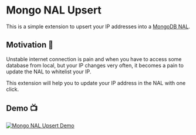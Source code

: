# Mongo NAL Upsert

This is a simple extension to upsert your IP addresses into a [MongoDB NAL](https://www.mongodb.com/docs/atlas/security/ip-access-list/).

## Motivation 🤔

Unstable internet connection is pain and when you have to access some database from local, but your IP changes very often, it becomes a pain to update the NAL to whitelist your IP.

This extension will help you to update your IP address in the NAL with one click.

## Demo 📺

[![Mongo NAL Upsert Demo](https://s3.ap-south-1.amazonaws.com/shared.aashutosh.dev/mongo_nal.gif)](https://s3.ap-south-1.amazonaws.com/shared.aashutosh.dev/mongo_nal.gif)
